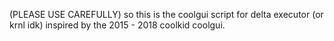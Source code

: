  (PLEASE USE CAREFULLY) so this is the coolgui script for delta executor (or krnl idk) inspired by the 2015 - 2018 coolkid coolgui.
